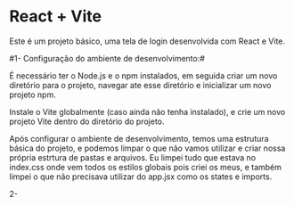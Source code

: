 # React + Vite

Este é um projeto básico, uma tela de login desenvolvida com React e Vite. 

#1- Configuração do ambiente de desenvolvimento:#

É necessário ter o Node.js e o npm instalados, em seguida criar um novo diretório para o projeto, navegar ate esse diretório e inicializar um novo projeto npm. 

Instale o Vite globalmente (caso ainda não tenha instalado), e crie um novo projeto Vite dentro do diretório do projeto. 

Após configurar o ambiente de desenvolvimento, temos uma estrutura básica do projeto, e podemos limpar o que não vamos utilizar e criar nossa própria estrtura de pastas e arquivos. Eu limpei tudo que estava no index.css onde vem todos os estilos globais pois criei os meus, e também limpei o que não precisava utilizar do app.jsx como os states e imports. 

2- 



